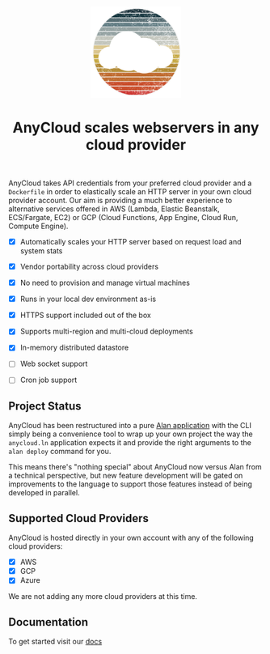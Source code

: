 <div align="center">
  <img src="./assets/anycloud.png" alt="drawing" width="180"/>
  <h1>AnyCloud scales webservers in any cloud provider</h2>
</div>
<br/>

AnyCloud takes API credentials from your preferred cloud provider and a `Dockerfile` in order to elastically scale an HTTP server in your own cloud provider account. Our aim is providing a much better experience to alternative services offered in AWS (Lambda, Elastic Beanstalk, ECS/Fargate, EC2) or GCP (Cloud Functions, App Engine, Cloud Run, Compute Engine).

- [x] Automatically scales your HTTP server based on request load and system stats
- [x] Vendor portability across cloud providers
- [x] No need to provision and manage virtual machines
- [x] Runs in your local dev environment as-is
- [x] HTTPS support included out of the box
- [x] Supports multi-region and multi-cloud deployments
- [x] In-memory distributed datastore
- [ ] Web socket support
- [ ] Cron job support


## Project Status

AnyCloud has been restructured into a pure [Alan application](./alan/anycloud.ln) with the CLI simply being a convenience tool to wrap up your own project the way the `anycloud.ln` application expects it and provide the right arguments to the `alan deploy` command for you.

This means there's "nothing special" about AnyCloud now versus Alan from a technical perspective, but new feature development will be gated on improvements to the language to support those features instead of being developed in parallel.

## Supported Cloud Providers

AnyCloud is hosted directly in your own account with any of the following cloud providers:

- [x] AWS
- [x] GCP
- [x] Azure

We are not adding any more cloud providers at this time.

## Documentation

To get started visit our [docs](https://docs.anycloudapp.com)
